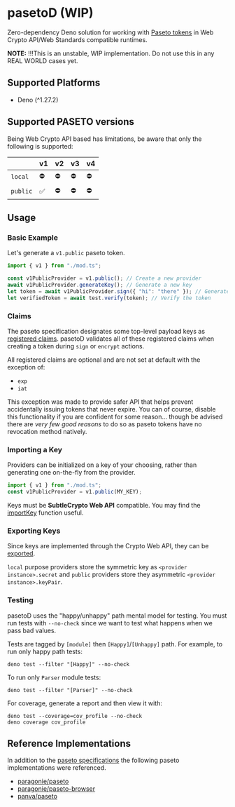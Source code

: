 # pasetoD (WIP)

Zero-dependency Deno solution for working with
[Paseto tokens](https://github.com/paseto-standard/paseto-spec) in Web Crypto
API/Web Standards compatible runtimes.

**NOTE:** !!!This is an unstable, WIP implementation. Do not use this in any
REAL WORLD cases yet.

## Supported Platforms

- Deno (^1.27.2)

## Supported PASETO versions

Being Web Crypto API based has limitations, be aware that only the following is
supported:

|          | v1 | v2 | v3 | v4 |
| -------- | -- | -- | -- | -- |
| `local`  | ⛔  | ⛔  | ⛔  | ⛔  |
| `public` | ✅  | ⛔  | ⛔  | ⛔  |

## Usage

### Basic Example

Let's generate a `v1.public` paseto token.

```js
import { v1 } from "./mod.ts";

const v1PublicProvider = v1.public(); // Create a new provider
await v1PublicProvider.generateKey(); // Generate a new key
let token = await v1PublicProvider.sign({ "hi": "there" }); // Generate a new signed token
let verifiedToken = await test.verify(token); // Verify the token
```

### Claims

The paseto specification designates some top-level payload keys as
[registered claims](https://github.com/paseto-standard/paseto-spec/blob/master/docs/02-Implementation-Guide/04-Claims.md).
pasetoD validates all of these registered claims when creating a token during
`sign` or `encrypt` actions.

All registered claims are optional and are not set at default with the exception
of:

- `exp`
- `iat`

This exception was made to provide safer API that helps prevent accidentally
issuing tokens that never expire. You can of course, disable this functionality
if you are confident for some reason... though be advised there are _very few
good reasons_ to do so as paseto tokens have no revocation method natively.

### Importing a Key

Providers can be initialized on a key of your choosing, rather than generating
one on-the-fly from the provider.

```js
import { v1 } from "./mod.ts";
const v1PublicProvider = v1.public(MY_KEY);
```

Keys must be **SubtleCrypto Web API** compatible. You may find the
[importKey](https://developer.mozilla.org/en-US/docs/Web/API/SubtleCrypto/importKey)
function useful.

### Exporting Keys

Since keys are implemented through the Crypto Web API, they can be
[exported](https://developer.mozilla.org/en-US/docs/Web/API/SubtleCrypto/exportKey).

`local` purpose providers store the symmetric key as
`<provider instance>.secret` and `public` providers store they asymmetric
`<provider instance>.keyPair`.

### Testing

pasetoD uses the "happy/unhappy" path mental model for testing. You must run
tests with `--no-check` since we want to test what happens when we pass bad
values.

Tests are tagged by `[module]` then `[Happy]`/`[Unhappy]` path. For example, to
run only happy path tests:

```
deno test --filter "[Happy]" --no-check
```

To run only `Parser` module tests:

```
deno test --filter "[Parser]" --no-check
```

For coverage, generate a report and then view it with:

```
deno test --coverage=cov_profile --no-check
deno coverage cov_profile
```

## Reference Implementations

In addition to the
[paseto specifications](https://github.com/paseto-standard/paseto-spec) the
following paseto implementations were referenced.

- [paragonie/paseto](https://github.com/paragonie/paseto)
- [paragonie/paseto-browser](https://github.com/paragonie/paseto-browser.js/blob/master/lib/util.js)
- [panva/paseto](https://github.com/sjudson/paseto.js/tree/master/lib)
